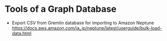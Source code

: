 # Tools of a Graph Database

- Export CSV from Gremlin database for importing to Amazon Neptune https://docs.aws.amazon.com/ja_jp/neptune/latest/userguide/bulk-load-data.html